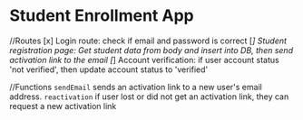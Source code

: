 # Student Enrollment App

//Routes
[x] Login route: check if email and password is correct
[*] Student registration page: Get student data from body and insert into DB, then send activation link to the email
[*] Account verification: if user account status 'not verified', then update account status to 'verified'

//Functions
<code>sendEmail</code> sends an activation link to a new user's email address.
<code>reactivation</code> if user lost or did not get an activation link, they can request a new activation link